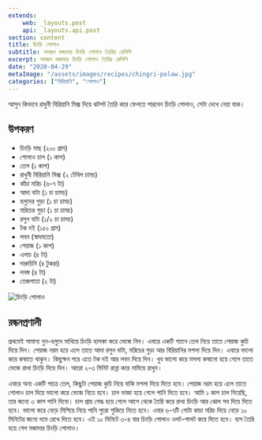 ```yaml
---
extends:
    web: _layouts.post
    api: _layouts.api.post
section: content
title: চিংড়ি পোলাও
subtitle: অসম্ভব মজাদার চিংড়ি পোলাও তৈরির রেসিপি
excerpt: অসম্ভব মজাদার চিংড়ি পোলাও তৈরির রেসিপি
date: "2020-04-29"
metaImage: "/assets/images/recipes/chingri-polaw.jpg"
categories: ["বিরিয়ানি", "পোলাও"]
---
```


আসুন কিভাবে রাধুনী বিরিয়ানি মিক্স দিয়ে ঝটপট তৈরি করে ফেলতে পারবেন চিংড়ি পোলাও, সেটা দেখে নেয়া যাক।

## উপকরণ

- চিংড়ি মাছ (২০০ গ্রাম)
- পোলাও চাল (১ কাপ)
- তেল (১ কাপ)
- রাধুনী বিরিয়ানি মিক্স (২ টেবিল চামচ)
- কাঁচা মরিচ (৬-৭ টা)
- আদা বাটা (১ চা চামচ)
- হলুদের গুড়া (১ চা চামচ)
- মরিচের গুড়া (১ চা চামচ)
- রসুন বাটা (১/২ চা চামচ)
- টক দই (১৫০ গ্রাম)
- লবন (স্বাদমতো)
- পেয়াজ (১ কাপ)
- এলাচ (৪ টা)
- দারুচিনি (৪ টুকরা)
- লবঙ্গ (৪ টা)
- তেজপাতা (২ টা)

![চিংড়ি পোলাও](/assets/images/recipes/chingri-polaw.jpg)

## রন্ধনপ্রণালী

প্রথমেই সামান্য নুন-হলুদে মাখিয়ে চিংড়ি হালকা করে ভেজে নিন। এবারে একটি প্যানে তেল নিয়ে তাতে পেয়াজ কুচি
দিয়ে দিন। পেয়াজ নরম হয়ে এলে তাতে আদা রসুন বাটা, মরিচের গুড়া আর বিরিয়ানির মশলা দিয়ে দিন। এবারে
ভালো করে কষাতে থাকুন। কিছুক্ষন পরে এতে টক দই আর লবন দিয়ে দিন। খুব ভালো করে মসলা কষানো হয়ে
গেলে তাতে ভেজে রাখা চিংড়ি দিয়ে দিন। আরো ২-৩ মিনিট রান্না করে নামিয়ে রাখুন।

এবারে অন্য একটি পাত্রে তেল, কিছুটা পেয়াজ কুচি নিয়ে বাকি মশলা দিয়ে দিতে হবে। পেয়াজ নরম হয়ে এলে তাতে
পোলাও চাল দিয়ে ভালো করে ভেজে নিতে হবে। চাল ভাজা হয়ে গেলে পানি দিতে হবে। আমি ১ কাপ চাল নিয়েছি,
তার জন্যে ৩ কাপ পানি দিবো। চাল প্রায় সেদ্ধ হয়ে গেলে আগে থেকে তৈরি করে রাখা চিংড়ি আর ঝোল সব দিয়ে
দিতে হবে। ভালো করে নেড়ে মিশিয়ে নিয়ে পানি পুরো শুকিয়ে নিতে হবে। এবার ৬-৭টি গোটা কাচা মরিচ দিয়ে নেড়ে
১০ মিনিটের জন্যে দমে রেখে দিতে হবে। এই ১০ মিনিটে ৩-৪ বার চিংড়ি পোলাও ওলট-পালট করে দিতে হবে। ব্যস
তৈরি হয়ে গেল মজাদার চিংড়ি পোলাও।
